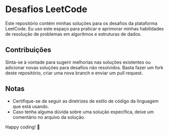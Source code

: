 # Desafios LeetCode

Este repositório contém minhas soluções para os desafios da plataforma LeetCode. Eu uso este espaço para praticar e aprimorar minhas habilidades de resolução de problemas em algoritmos e estruturas de dados.

## Contribuições

Sinta-se à vontade para sugerir melhorias nas soluções existentes ou adicionar novas soluções para desafios não resolvidos. Basta fazer um fork deste repositório, criar uma nova branch e enviar um pull request.

## Notas

- Certifique-se de seguir as diretrizes de estilo de código da linguagem que está usando.
- Caso tenha alguma dúvida sobre uma solução específica, deixe um comentário no arquivo da solução.

Happy coding! 🚀

